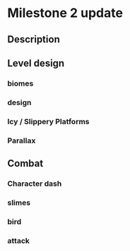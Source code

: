 # Milestone 2 update

## Description

## Level design

### biomes
### design
### Icy / Slippery Platforms
### Parallax

## Combat

### Character dash
### slimes
### bird 
### attack






